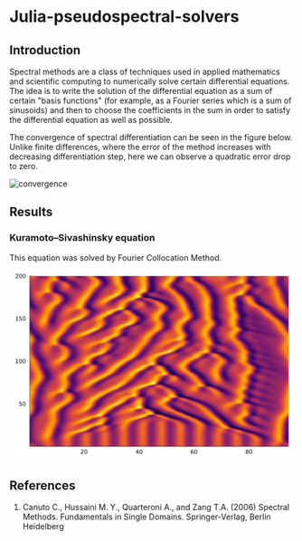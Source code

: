 # Julia-pseudospectral-solvers

## Introduction

Spectral methods are a class of techniques used in applied mathematics and scientific computing to numerically solve certain differential equations. The idea is to write the solution of the differential equation as a sum of certain "basis functions" (for example, as a Fourier series which is a sum of sinusoids) and then to choose the coefficients in the sum in order to satisfy the differential equation as well as possible.

The convergence of spectral differentiation can be seen in the figure below. Unlike finite differences, where the error of the method increases with decreasing differentiation step, here we can observe a quadratic error drop to zero.

![convergence](сonvergence_spectral_diff.png)

## Results

### Kuramoto–Sivashinsky equation

This equation was solved by Fourier Collocation Method.

![KS](images/heatmap_KS7.png)

## References

1. Canuto C., Hussaini M. Y., Quarteroni A., and Zang T.A. (2006) Spectral Methods. Fundamentals in Single Domains. Springer-Verlag, Berlin Heidelberg

